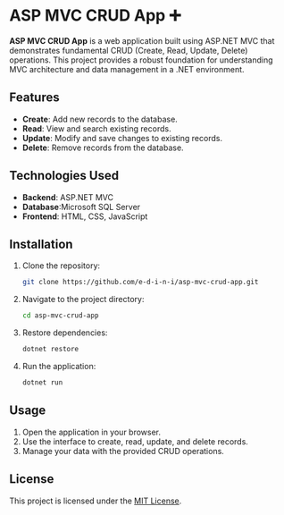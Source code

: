 # ASP MVC CRUD App ➕

**ASP MVC CRUD App** is a web application built using ASP.NET MVC that demonstrates fundamental CRUD (Create, Read, Update, Delete) operations. This project provides a robust foundation for understanding MVC architecture and data management in a .NET environment.

## Features

- **Create**: Add new records to the database.
- **Read**: View and search existing records.
- **Update**: Modify and save changes to existing records.
- **Delete**: Remove records from the database.

## Technologies Used

- **Backend**: ASP.NET MVC
- **Database**:Microsoft SQL Server
- **Frontend**: HTML, CSS, JavaScript

## Installation

1. Clone the repository:
   ```bash
   git clone https://github.com/e-d-i-n-i/asp-mvc-crud-app.git
   ```
2. Navigate to the project directory:
   ```bash
   cd asp-mvc-crud-app
   ```
3. Restore dependencies:
   ```bash
   dotnet restore
   ```
4. Run the application:
   ```bash
   dotnet run
   ```

## Usage

1. Open the application in your browser.
2. Use the interface to create, read, update, and delete records.
3. Manage your data with the provided CRUD operations.

## License

This project is licensed under the [MIT License](LICENSE).
